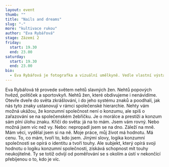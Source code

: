 ```yaml
---
layout: event
thumb: ""
title: "Nails and dreams"
slug: "-"
more: "kultivace rukou"
author: "Eva Rybářová"
stage: Zázemí 2
friday:
  start: 19.30
  end: 23.00
saturday:
  start: 19.30
  end: 23.00
bio:
  - Eva Rybářová je fotografka a vizuální umělkyně. Vedle vlastní výstavní činnosti je spolu s Marií Tučkovou aktivní v hudebně-performativním synth-popovém duu Cloudy Babies.
---
```


Eva Rybářová tě provede světem nehtů slavných žen. Nehtů popových hvězd, političek a sportovkyň. Nehtů žen, které obdivujeme i nenávidíme. Otevře dveře do světa zkrášlování, i do jeho systému znaků a poodhalí, jak nás tyto znaky ustanovují v rámci společenské hierarchie. Nehty vám možná ukážou, že konzumní společnost není o konzumu, ale spíš o zařazování se na společenském žebříčku. Je o morálce a prestiži a konzum sám plní úlohu znaku. Křičí do světa: já na to mám. Jsem vám rovný. Nebo možná jsem víc než vy. Nebo: nepropadl jsem se na dno. Záleží na mně. Mám věci, vydělal jsem si na ně. Moje práce, můj život má hodnotu. Má cenu. To, co mám, tvoří to, kdo jsem. Jinými slovy, logika konzumní společnosti se opírá o identitu a tvoří touhy. Ale subjekt, který opírá svoji hodnotu o logiku konzumní společnosti, získává schopnost mít touhy neukojitelné. Ty se totiž odvíjí od poměřování se s okolím a ústí v nekončící přebíjenou o to, kdo je víc.
